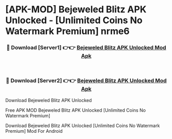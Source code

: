 # [APK-MOD] Bejeweled Blitz APK Unlocked - [Unlimited Coins No Watermark Premium] nrme6



<div align="center">
<h3>🔴 Download [Server1] 👉👉 <a href="https://momento.my/?title=Bejeweled_Blitz_APK_Unlocked">Bejeweled Blitz APK Unlocked Mod Apk</a></h3><br>

<h3>🔴 Download [Server2] 👉👉 <a href="https://momento.my/?title=Bejeweled_Blitz_APK_Unlocked">Bejeweled Blitz APK Unlocked Mod Apk</a></h3>
</div>



Download Bejeweled Blitz APK Unlocked 

Free APK MOD Bejeweled Blitz APK Unlocked [Unlimited Coins No Watermark Premium]

Download Bejeweled Blitz APK Unlocked [Unlimited Coins No Watermark Premium] Mod For Android
